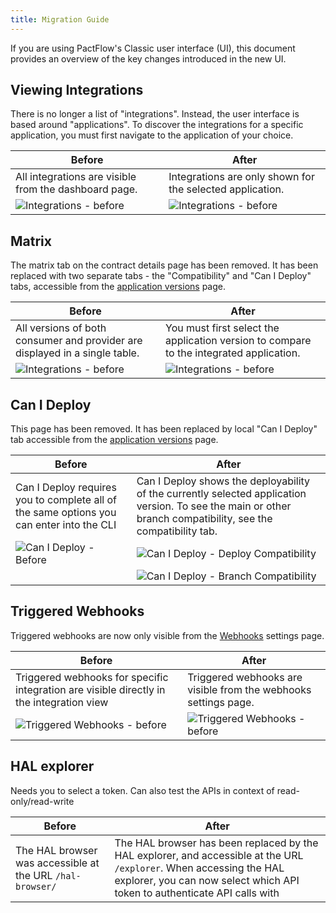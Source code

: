 ```yaml
---
title: Migration Guide
---
```


If you are using PactFlow's Classic user interface (UI), this document provides an overview of the key changes introduced in the new UI.

## Viewing Integrations

There is no longer a list of "integrations". Instead, the user interface is based around "applications". To discover the integrations for a specific application, you must first navigate to the application of your choice.

| Before                                                                  | After                                                                  |
| ----------------------------------------------------------------------- | ---------------------------------------------------------------------- |
| All integrations are visible from the dashboard page.                   | Integrations are only shown for the selected application.              |
| ![Integrations - before](/ui/clarity/migration-integrations-before.png) | ![Integrations - before](/ui/clarity/migration-integrations-after.png) |

## Matrix

The matrix tab on the contract details page has been removed. It has been replaced with two separate tabs - the "Compatibility" and "Can I Deploy" tabs, accessible from the [application versions](../application) page.

| Before                                                                      | After                                                                                   |
| --------------------------------------------------------------------------- | --------------------------------------------------------------------------------------- |
| All versions of both consumer and provider are displayed in a single table. | You must first select the application version to compare to the integrated application. |
| ![Integrations - before](/ui/clarity/migration-matrix-before.png)           | ![Integrations - before](/ui/clarity/migration-matrix-after.png)                        |

## Can I Deploy

This page has been removed. It has been replaced by local "Can I Deploy" tab accessible from the [application versions](../application.md) page. 

| Before                                                                                   | After                                                                                                                                                         |
| ---------------------------------------------------------------------------------------- | ------------------------------------------------------------------------------------------------------------------------------------------------------------- |
| Can I Deploy requires you to complete all of the same options you can enter into the CLI | Can I Deploy shows the deployability of the currently selected application version. To see the main or other branch compatibility, see the compatibility tab. |
| ![Can I Deploy - Before](/ui/clarity/migration-cid-before.png)                           | ![Can I Deploy - Deploy Compatibility](/ui/clarity/migration-cid-after.png)                                                                                   |
|                                                                                          | ![Can I Deploy - Branch Compatibility](/ui/clarity/migration-cid-after2.png)                                                                                  |

## Triggered Webhooks

Triggered webhooks are now only visible from the [Webhooks](../settings/webhooks) settings page.

| Before                                                                                   | After                                                                              |
| ---------------------------------------------------------------------------------------- | ---------------------------------------------------------------------------------- |
| Triggered webhooks for specific integration are visible directly in the integration view | Triggered webhooks are visible from the webhooks settings page.                    |
| ![Triggered Webhooks - before](/ui/clarity/migration-triggered-webhooks-before.png)      | ![Triggered Webhooks - before](/ui/clarity/migration-triggered-webhooks-after.png) |

## HAL explorer
Needs you to select a token. Can also test the APIs in context of read-only/read-write

| Before | After |
|------|------|
| The HAL browser was accessible at the URL `/hal-browser/` | The HAL browser has been replaced by the HAL explorer, and accessible at the URL `/explorer`. When accessing the HAL explorer, you can now select which API token to authenticate API calls with |

<!-- 
## Personal preference
"show welcome dialog" has been removed.
1. Environment ordering
Once selected the environments can be re-ordered and saved in that order. 

-->
